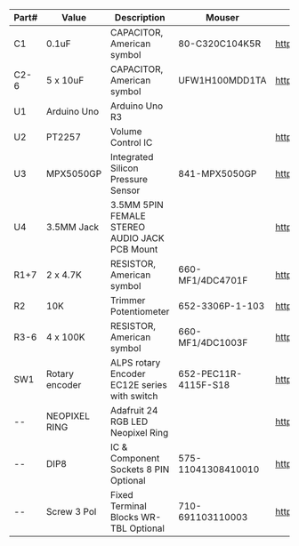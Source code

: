 | Part# | Value          | Description                                  | Mouser                 | Amazon                                  |
| ----- | -------------- | -------------------------------------------- | ---------------------- | ----------------------------------------|
| C1    | 0.1uF          | CAPACITOR, American symbol                   | 80-C320C104K5R         | https://www.amazon.com/dp/B007SVHFXO    |
| C2-6  | 5 x 10uF       | CAPACITOR, American symbol                   | UFW1H100MDD1TA         | https://www.amazon.com/dp/B007SVHFXO    |
| U1    | Arduino Uno    | Arduino Uno R3                               |                        |                                         |
| U2    | PT2257         | Volume Control IC                            |                        | https://www.amazon.com/dp/B082FMSNQG    |
| U3    | MPX5050GP      | Integrated Silicon Pressure Sensor           | 841-MPX5050GP          | https://www.amazon.com/dp/B005T5KNDK    |
| U4    | 3.5MM Jack     | 3.5MM 5PIN FEMALE STEREO AUDIO JACK PCB Mount|                        | https://www.amazon.com/dp/B07MVW8PQN    |
| R1+7  | 2 x 4.7K       | RESISTOR, American symbol                    | 660-MF1/4DC4701F       | https://www.amazon.com/dp/B003UC4FSS    |
| R2    | 10K            | Trimmer Potentiometer                        | 652-3306P-1-103        | https://www.amazon.com/dp/B00SWK15KE    |
| R3-6  | 4 x 100K       | RESISTOR, American symbol                    | 660-MF1/4DC1003F       | https://www.amazon.com/dp/B003UC4FSS    |
| SW1   | Rotary encoder | ALPS rotary Encoder EC12E series with switch | 652-PEC11R-4115F-S18   | https://www.amazon.com/dp/B0197X1UZY    |
| --    | NEOPIXEL RING  | Adafruit 24 RGB LED Neopixel Ring            |                        | https://www.amazon.com/dp/B00K9M3WXG    |
| --    | DIP8           | IC & Component Sockets 8 PIN Optional        | 575-11041308410010     | https://www.amazon.com/dp/B07H3V9DSF    |
| --    | Screw 3 Pol    | Fixed Terminal Blocks WR-TBL Optional        | 710-691103110003       | https://www.amazon.com/dp/B06ZYN7R2B    |
